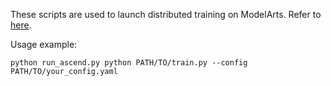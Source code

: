 These scripts are used to launch distributed training on ModelArts. Refer to [here](https://support.huaweicloud.com/bestpractice-modelarts/develop-modelarts-0120.html).

Usage example:
```shell
python run_ascend.py python PATH/TO/train.py --config PATH/TO/your_config.yaml
```
